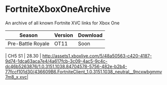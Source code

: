# FortniteXboxOneArchive
An archive of all known Fortnite XVC links for Xbox One

| Season | Version | Download | 
| :---: | ----------- | ----------- 
| Pre-Battle Royale | OT11 | Soon |

| CH5 S1 | 28.30 | http://assets1.xboxlive.com/5/48a50563-c420-4187-9d74-1dca63aca7e4/4a617fcb-3c09-4ac5-9c4c-dc46b5263876/1.0.3151.1038.84704578-5756-482e-b2b4-77fccf101d30/436609B6.FortniteClient_1.0.3151.1038_neutral__9ncxwbgmmv7m8_x.xvc|
